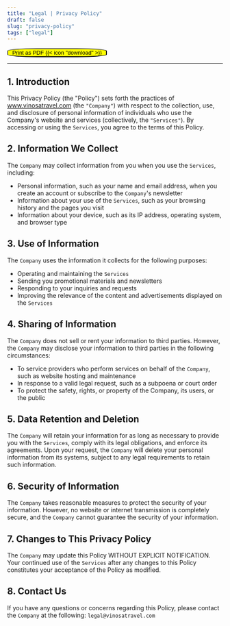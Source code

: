 ```yaml
---
title: "Legal | Privacy Policy"
draft: false
slug: "privacy-policy"
tags: ["legal"]
---
```

<button style="background-color: yellow; padding: 1px 10px; font-size: 13px; border-radius: 30%;" onclick="window.print()">Print as PDF {{< icon "download" >}}</button>
<hr>

## 1. Introduction
This Privacy Policy (the "Policy") sets forth the practices of www.vinosatravel.com (the `"Company"`) with respect to the collection, use, and disclosure of personal information of individuals who use the Company's website and services (collectively, the `"Services"`). By accessing or using the `Services`, you agree to the terms of this Policy.

## 2. Information We Collect
The `Company` may collect information from you when you use the `Services`, including:
- Personal information, such as your name and email address, when you create an account or subscribe to the `Company`'s newsletter
- Information about your use of the `Services`, such as your browsing history and the pages you visit
- Information about your device, such as its IP address, operating system, and browser type

## 3. Use of Information
The `Company` uses the information it collects for the following purposes:
- Operating and maintaining the `Services`
- Sending you promotional materials and newsletters
- Responding to your inquiries and requests
- Improving the relevance of the content and advertisements displayed on the `Services`

## 4. Sharing of Information
The `Company` does not sell or rent your information to third parties. However, the `Company` may disclose your information to third parties in the following circumstances:
- To service providers who perform services on behalf of the `Company`, such as website hosting and maintenance
- In response to a valid legal request, such as a subpoena or court order
- To protect the safety, rights, or property of the Company, its users, or the public

## 5. Data Retention and Deletion
The `Company` will retain your information for as long as necessary to provide you with the `Services`, comply with its legal obligations, and enforce its agreements. Upon your request, the `Company` will delete your personal information from its systems, subject to any legal requirements to retain such information.

## 6. Security of Information
The `Company` takes reasonable measures to protect the security of your information. However, no website or internet transmission is completely secure, and the `Company` cannot guarantee the security of your information.

## 7. Changes to This Privacy Policy
The `Company` may update this Policy WITHOUT EXPLICIT NOTIFICATION. Your continued use of the `Services` after any changes to this Policy constitutes your acceptance of the Policy as modified.

## 8. Contact Us
If you have any questions or concerns regarding this Policy, please contact the `Company` at the following: `legal@vinosatravel.com`

